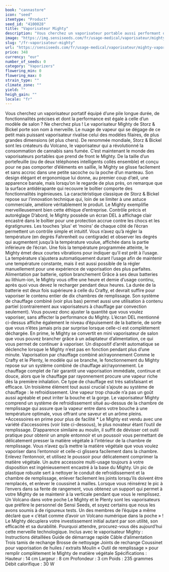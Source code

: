 ```yaml
---
book: "cannastore"
icon: "seed"
itemtype: "Product"
seed_id: "4100028"
title: "Vaporisateur Mighty"
description: "Vous cherchez un vaporisateur portable aussi performant qu’un modèle de salon? Le vaporisateur Mighty porte bien son nom. Achetez le vôtre !"
image: "https://img.sensiseeds.com/fr/usage-medical/vaporisateur/mighty-vaporisateur-image.png"
slug: "/fr-vaporisateur-mighty"
url: "https://sensiseeds.com/fr/usage-medical/vaporisateur/mighty-vaporisateur?a_aid=cannastore"
price: 348
currency: "eur"
number_of_seeds: 0
category: "Vaporizers"
flowering_min: 0
flowering_max: 0
strain_type: ""
climate_zone: ""
yield: ""
heigh_gain: ""
locale: "fr"
---
```

Vous cherchez un vaporisateur portatif équipé d’une pile longue durée, de fonctionnalités précises et dont la performance est égale à celle d’un modèle de salon ? Ne cherchez plus ! Le vaporisateur Mighty de Storz & Bickel porte son nom à merveille. Le nuage de vapeur qui se dégage de ce petit mais puissant vaporisateur rivalise celui des modèles filaires, de plus grandes dimensions (et plus chers). De renommée mondiale, Storz & Bickel sont les créateurs du Volcano, le vaporisateur qui a révolutionné la consommation de cannabis sans fumée. C’est maintenant le monde des vaporisateurs portables que prend de front le Mighty. De la taille d’un portefeuille (ou de deux téléphones intelligents collés ensemble) et conçu pour ne pas comporter d’éléments en saillie, le Mighty se glisse facilement et sans accroc dans une petite sacoche ou la poche d’un manteau. Son design élégant et ergonomique lui donne, au premier coup d’œil, une apparence banale, mais lorsqu’on le regarde de plus près, on remarque que la surface antidérapante qui recouvre le boîtier comporte des fonctionnalités ingénieuses. La caractéristique classique de Storz & Bickel repose sur l’innovation technique qui, loin de se limiter à une astuce commerciale, améliore véritablement le produit. Le Mighty exemplifie merveilleusement bien cette éthique d’entreprise. Contrôle précis et autoréglage D’abord, le Mighty possède un écran DEL à affichage clair encastré dans le boîtier pour une protection accrue contre les chocs et les égratignures. Les touches ‘plus’ et ‘moins’ de chaque côté de l’écran permettent un contrôle simple et intuitif. Vous n’avez qu’à régler la température (en degrés Fahrenheit ou centigrade) et observer les degrés qui augmentent jusqu’à la température voulue, affichée dans la partie inférieure de l’écran. Une fois la température programmée atteinte, le Mighty émet deux courtes vibrations pour indiquer qu’il est prêt à l’usage. La température s’ajustera automatiquement durant l’usage afin de maintenir une température constante, mais il est aussi possible de la régler manuellement pour une expérience de vaporisation des plus parfaites. Alimentation par batterie, option branchement Grâce à ses deux batteries au lithium-ion, le Mighty vous offre une heure et demie d’usage continu, après quoi vous devez le recharger pendant deux heures. La durée de la batterie est deux fois supérieure à celle du Crafty, et devrait suffire pour vaporiser le contenu entier de dix chambres de remplissage. Son système de chauffage combiné (voir plus bas) permet aussi une utilisation à contenu partiel (contrairement aux vaporisateurs à chauffage par convection seulement). Vous pouvez donc ajuster la quantité que vous voulez vaporiser, sans affecter la performance du Mighty. L’écran DEL mentionné ci-dessus affiche également le niveau d’épuisement de la batterie, de sorte que vous n’êtes jamais pris par surprise lorsque celle-ci est complètement déchargée. En prime, le Mighty se convertit en mini vaporisateur de salon que vous pouvez brancher grâce à un adaptateur d’alimentation, ce qui vous permet de continuer à vaporiser. Un dispositif d’arrêt automatique se déclenche lorsque le Mighty n’est pas en fonction pendant plus d’une minute. Vaporisation par chauffage combiné air/rayonnement Comme le Crafty et le Plenty, le modèle qui se branche, le fonctionnement du Mighty repose sur un système combiné de chauffage air/rayonnement. Le chauffage complet de l’air garantit une vaporisation immédiate, continue et douce, alors que le chauffage par rayonnement procure une vapeur riche dès la première inhalation. Ce type de chauffage est très satisfaisant et efficace. Un troisième élément tout aussi crucial s’ajoute au système de chauffage : le refroidissement. Une vapeur trop chaude n’a pas un goût aussi agréable et peut irriter la bouche et la gorge. Le vaporisateur Mighty comprend un système de refroidissement situé au-dessus de la chambre de remplissage qui assure que la vapeur entre dans votre bouche à une température optimale, vous offrant une saveur et un arôme pleins. *Accessoires en prime pour plus de facilité * Le Mighty est vendu avec une variété d’accessoires (voir liste ci-dessous), le plus novateur étant l’outil de remplissage. D’apparence similaire au moulin, il suffit de dévisser cet outil pratique pour obtenir un ample entonnoir et un poussoir vous permettant de délicatement presser la matière végétale à l’intérieur de la chambre de remplissage. Vous n’avez qu’à mettre la matière végétale que vous voulez vaporiser dans l’entonnoir et celle-ci glissera facilement dans la chambre. Enlevez l’entonnoir, et utilisez le poussoir pour délicatement comprimer la matière végétale. Un autre accessoire multi-usage toujours à votre disposition est ingénieusement encastré à la base du Mighty. Un pic de plastique robuste sert à nettoyer le conduit de refroidissement et la chambre de remplissage, enlever facilement les joints lorsqu’ils doivent être remplacés, et enlever le coussinet à mailles. Lorsque vous réinsérez le pic à l’envers dans sa fente de rangement, vous obtenez un support qui permet à votre Mighty de se maintenir à la verticale pendant que vous le remplissez. Un Volcano dans votre poche Le Mighty et le Plenty sont les vaporisateurs que préfère le personnel de Sensi Seeds, et soyez certains que nous les avons soumis à de rigoureux tests. Un des membres de l’équipe a même déclaré que « c’était comme d’avoir un Volcano numérique dans la poche » ! Le Mighty décuplera votre investissement initial autant par son utilité, son efficacité et sa durabilité. Pourquoi attendre, procurez-vous dès aujourd’hui cette merveille technologique. Inclus avec le vaporisateur Mighty : Instructions détaillées
Guide de démarrage rapide Câble d’alimentation
Trois tamis de rechange
Brosse de nettoyage
Joints de rechange Coussinet pour vaporisation de huiles / extraits
Moulin
« Outil de remplissage » pour remplir complètement le Mighty de matière végétale Spécifications : Hauteur : 14 cm Largeur : 8 cm Profondeur : 3 cm
Poids : 235 grammes
Débit calorifique : 30 W
